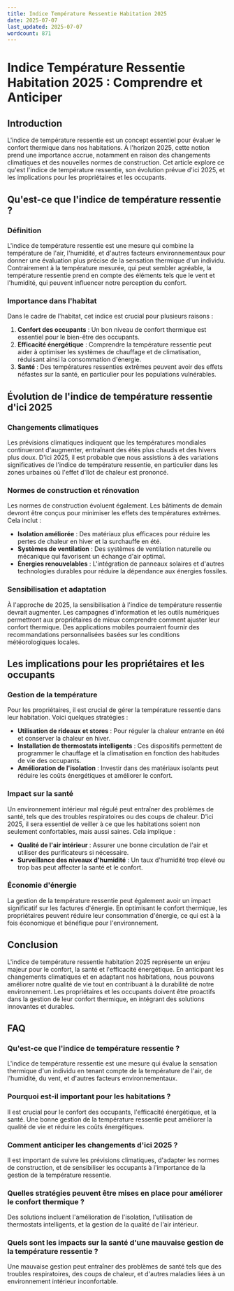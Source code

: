 ```yaml
---
title: Indice Température Ressentie Habitation 2025
date: 2025-07-07
last_updated: 2025-07-07
wordcount: 871
---
```


# Indice Température Ressentie Habitation 2025 : Comprendre et Anticiper

## Introduction

L'indice de température ressentie est un concept essentiel pour évaluer le confort thermique dans nos habitations. À l'horizon 2025, cette notion prend une importance accrue, notamment en raison des changements climatiques et des nouvelles normes de construction. Cet article explore ce qu'est l'indice de température ressentie, son évolution prévue d'ici 2025, et les implications pour les propriétaires et les occupants.

## Qu'est-ce que l'indice de température ressentie ?

### Définition

L'indice de température ressentie est une mesure qui combine la température de l'air, l'humidité, et d'autres facteurs environnementaux pour donner une évaluation plus précise de la sensation thermique d'un individu. Contrairement à la température mesurée, qui peut sembler agréable, la température ressentie prend en compte des éléments tels que le vent et l'humidité, qui peuvent influencer notre perception du confort.

### Importance dans l'habitat

Dans le cadre de l'habitat, cet indice est crucial pour plusieurs raisons :

1. **Confort des occupants** : Un bon niveau de confort thermique est essentiel pour le bien-être des occupants.
2. **Efficacité énergétique** : Comprendre la température ressentie peut aider à optimiser les systèmes de chauffage et de climatisation, réduisant ainsi la consommation d'énergie.
3. **Santé** : Des températures ressenties extrêmes peuvent avoir des effets néfastes sur la santé, en particulier pour les populations vulnérables.

## Évolution de l'indice de température ressentie d'ici 2025

### Changements climatiques

Les prévisions climatiques indiquent que les températures mondiales continueront d'augmenter, entraînant des étés plus chauds et des hivers plus doux. D'ici 2025, il est probable que nous assistions à des variations significatives de l'indice de température ressentie, en particulier dans les zones urbaines où l'effet d'îlot de chaleur est prononcé.

### Normes de construction et rénovation

Les normes de construction évoluent également. Les bâtiments de demain devront être conçus pour minimiser les effets des températures extrêmes. Cela inclut :

- **Isolation améliorée** : Des matériaux plus efficaces pour réduire les pertes de chaleur en hiver et la surchauffe en été.
- **Systèmes de ventilation** : Des systèmes de ventilation naturelle ou mécanique qui favorisent un échange d'air optimal.
- **Énergies renouvelables** : L'intégration de panneaux solaires et d'autres technologies durables pour réduire la dépendance aux énergies fossiles.

### Sensibilisation et adaptation

À l'approche de 2025, la sensibilisation à l'indice de température ressentie devrait augmenter. Les campagnes d'information et les outils numériques permettront aux propriétaires de mieux comprendre comment ajuster leur confort thermique. Des applications mobiles pourraient fournir des recommandations personnalisées basées sur les conditions météorologiques locales.

## Les implications pour les propriétaires et les occupants

### Gestion de la température

Pour les propriétaires, il est crucial de gérer la température ressentie dans leur habitation. Voici quelques stratégies :

- **Utilisation de rideaux et stores** : Pour réguler la chaleur entrante en été et conserver la chaleur en hiver.
- **Installation de thermostats intelligents** : Ces dispositifs permettent de programmer le chauffage et la climatisation en fonction des habitudes de vie des occupants.
- **Amélioration de l'isolation** : Investir dans des matériaux isolants peut réduire les coûts énergétiques et améliorer le confort.

### Impact sur la santé

Un environnement intérieur mal régulé peut entraîner des problèmes de santé, tels que des troubles respiratoires ou des coups de chaleur. D'ici 2025, il sera essentiel de veiller à ce que les habitations soient non seulement confortables, mais aussi saines. Cela implique :

- **Qualité de l'air intérieur** : Assurer une bonne circulation de l'air et utiliser des purificateurs si nécessaire.
- **Surveillance des niveaux d'humidité** : Un taux d'humidité trop élevé ou trop bas peut affecter la santé et le confort.

### Économie d'énergie

La gestion de la température ressentie peut également avoir un impact significatif sur les factures d'énergie. En optimisant le confort thermique, les propriétaires peuvent réduire leur consommation d'énergie, ce qui est à la fois économique et bénéfique pour l'environnement.

## Conclusion

L'indice de température ressentie habitation 2025 représente un enjeu majeur pour le confort, la santé et l'efficacité énergétique. En anticipant les changements climatiques et en adaptant nos habitations, nous pouvons améliorer notre qualité de vie tout en contribuant à la durabilité de notre environnement. Les propriétaires et les occupants doivent être proactifs dans la gestion de leur confort thermique, en intégrant des solutions innovantes et durables.

## FAQ

### Qu'est-ce que l'indice de température ressentie ?

L'indice de température ressentie est une mesure qui évalue la sensation thermique d'un individu en tenant compte de la température de l'air, de l'humidité, du vent, et d'autres facteurs environnementaux.

### Pourquoi est-il important pour les habitations ?

Il est crucial pour le confort des occupants, l'efficacité énergétique, et la santé. Une bonne gestion de la température ressentie peut améliorer la qualité de vie et réduire les coûts énergétiques.

### Comment anticiper les changements d'ici 2025 ?

Il est important de suivre les prévisions climatiques, d'adapter les normes de construction, et de sensibiliser les occupants à l'importance de la gestion de la température ressentie.

### Quelles stratégies peuvent être mises en place pour améliorer le confort thermique ?

Des solutions incluent l'amélioration de l'isolation, l'utilisation de thermostats intelligents, et la gestion de la qualité de l'air intérieur.

### Quels sont les impacts sur la santé d'une mauvaise gestion de la température ressentie ?

Une mauvaise gestion peut entraîner des problèmes de santé tels que des troubles respiratoires, des coups de chaleur, et d'autres maladies liées à un environnement intérieur inconfortable.